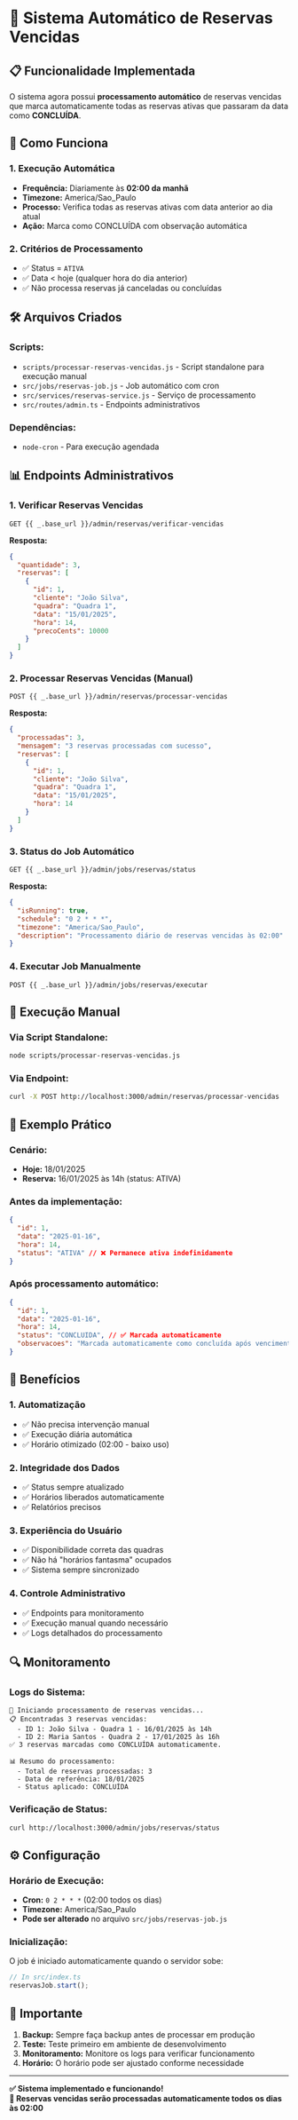 # 🔄 Sistema Automático de Reservas Vencidas

## 📋 **Funcionalidade Implementada**

O sistema agora possui **processamento automático** de reservas vencidas que marca automaticamente todas as reservas ativas que passaram da data como **CONCLUÍDA**.

## 🚀 **Como Funciona**

### **1. Execução Automática**
- **Frequência:** Diariamente às **02:00 da manhã**
- **Timezone:** America/Sao_Paulo
- **Processo:** Verifica todas as reservas ativas com data anterior ao dia atual
- **Ação:** Marca como CONCLUÍDA com observação automática

### **2. Critérios de Processamento**
- ✅ Status = `ATIVA`
- ✅ Data < hoje (qualquer hora do dia anterior)
- ✅ Não processa reservas já canceladas ou concluídas

## 🛠️ **Arquivos Criados**

### **Scripts:**
- `scripts/processar-reservas-vencidas.js` - Script standalone para execução manual
- `src/jobs/reservas-job.js` - Job automático com cron
- `src/services/reservas-service.js` - Serviço de processamento
- `src/routes/admin.ts` - Endpoints administrativos

### **Dependências:**
- `node-cron` - Para execução agendada

## 📊 **Endpoints Administrativos**

### **1. Verificar Reservas Vencidas**
```http
GET {{ _.base_url }}/admin/reservas/verificar-vencidas
```
**Resposta:**
```json
{
  "quantidade": 3,
  "reservas": [
    {
      "id": 1,
      "cliente": "João Silva",
      "quadra": "Quadra 1",
      "data": "15/01/2025",
      "hora": 14,
      "precoCents": 10000
    }
  ]
}
```

### **2. Processar Reservas Vencidas (Manual)**
```http
POST {{ _.base_url }}/admin/reservas/processar-vencidas
```
**Resposta:**
```json
{
  "processadas": 3,
  "mensagem": "3 reservas processadas com sucesso",
  "reservas": [
    {
      "id": 1,
      "cliente": "João Silva",
      "quadra": "Quadra 1",
      "data": "15/01/2025",
      "hora": 14
    }
  ]
}
```

### **3. Status do Job Automático**
```http
GET {{ _.base_url }}/admin/jobs/reservas/status
```
**Resposta:**
```json
{
  "isRunning": true,
  "schedule": "0 2 * * *",
  "timezone": "America/Sao_Paulo",
  "description": "Processamento diário de reservas vencidas às 02:00"
}
```

### **4. Executar Job Manualmente**
```http
POST {{ _.base_url }}/admin/jobs/reservas/executar
```

## 🔧 **Execução Manual**

### **Via Script Standalone:**
```bash
node scripts/processar-reservas-vencidas.js
```

### **Via Endpoint:**
```bash
curl -X POST http://localhost:3000/admin/reservas/processar-vencidas
```

## 📅 **Exemplo Prático**

### **Cenário:**
- **Hoje:** 18/01/2025
- **Reserva:** 16/01/2025 às 14h (status: ATIVA)

### **Antes da implementação:**
```json
{
  "id": 1,
  "data": "2025-01-16",
  "hora": 14,
  "status": "ATIVA" // ❌ Permanece ativa indefinidamente
}
```

### **Após processamento automático:**
```json
{
  "id": 1,
  "data": "2025-01-16",
  "hora": 14,
  "status": "CONCLUIDA", // ✅ Marcada automaticamente
  "observacoes": "Marcada automaticamente como concluída após vencimento"
}
```

## 🎯 **Benefícios**

### **1. Automatização**
- ✅ Não precisa intervenção manual
- ✅ Execução diária automática
- ✅ Horário otimizado (02:00 - baixo uso)

### **2. Integridade dos Dados**
- ✅ Status sempre atualizado
- ✅ Horários liberados automaticamente
- ✅ Relatórios precisos

### **3. Experiência do Usuário**
- ✅ Disponibilidade correta das quadras
- ✅ Não há "horários fantasma" ocupados
- ✅ Sistema sempre sincronizado

### **4. Controle Administrativo**
- ✅ Endpoints para monitoramento
- ✅ Execução manual quando necessário
- ✅ Logs detalhados do processamento

## 🔍 **Monitoramento**

### **Logs do Sistema:**
```
🔄 Iniciando processamento de reservas vencidas...
📋 Encontradas 3 reservas vencidas:
  - ID 1: João Silva - Quadra 1 - 16/01/2025 às 14h
  - ID 2: Maria Santos - Quadra 2 - 17/01/2025 às 16h
✅ 3 reservas marcadas como CONCLUÍDA automaticamente.

📊 Resumo do processamento:
  - Total de reservas processadas: 3
  - Data de referência: 18/01/2025
  - Status aplicado: CONCLUÍDA
```

### **Verificação de Status:**
```bash
curl http://localhost:3000/admin/jobs/reservas/status
```

## ⚙️ **Configuração**

### **Horário de Execução:**
- **Cron:** `0 2 * * *` (02:00 todos os dias)
- **Timezone:** America/Sao_Paulo
- **Pode ser alterado** no arquivo `src/jobs/reservas-job.js`

### **Inicialização:**
O job é iniciado automaticamente quando o servidor sobe:
```typescript
// In src/index.ts
reservasJob.start();
```

## 🚨 **Importante**

1. **Backup:** Sempre faça backup antes de processar em produção
2. **Teste:** Teste primeiro em ambiente de desenvolvimento
3. **Monitoramento:** Monitore os logs para verificar funcionamento
4. **Horário:** O horário pode ser ajustado conforme necessidade

---

**✅ Sistema implementado e funcionando!**  
**🔄 Reservas vencidas serão processadas automaticamente todos os dias às 02:00**
